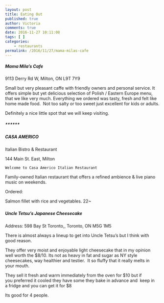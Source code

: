```yaml
---
layout: post
title: Eating Out
published: true
author: Victoria
comments: true
date: 2016-11-27 10:11:08
tags: [ ]
categories:
    - restaurants
permalink: /2016/11/27/mama-milas-cafe
---
```

##### Mama Mila&#8217;s Cafe

9113 Derry Rd W, Milton, ON L9T 7Y9

Small but very pleasant caffe with friendly&nbsp;owners and personal&nbsp;service. It offers simple but yet delicious selection of Polish /&nbsp;Eastern Europe menu, that we like&nbsp;very much. Everything we ordered was tasty, fresh and&nbsp;felt like home made food. &nbsp;Not too salty or too sweet just excellent for kids or adults.

Definitely a nice little spot that we&nbsp;will keep visiting.

##### \***\***\****

##### CASA AMERICO&nbsp;

Italian Bistro & Restaurant&nbsp;

144 Main St. East, Milton&nbsp;


  
    Welcome to Casa Americo Italian Restaurant
  




Family-owned Italian restaurant that offers a refined ambience & live piano music on weekends.

Ordered:&nbsp;

Salmon fillet with rice and vegetables. 22~&nbsp;

[][1]

##### 

##### Uncle Tetsu&#8217;s Japanese Cheesecake

Address: 598 Bay St Toronto,, Toronto, ON M5G 1M5

There is almost always a lineup to get into Uncle Tetsu&#8217;s but I think with good reason.

They offer very moist and enjoyable light cheesecake&nbsp;that in my opinion well worth the $8/10. Its not as heavy in fat and sugar as NY&nbsp;style cheesecakes, way&nbsp;healthier and testier. &nbsp;It so fluffy that it really melts&nbsp;in your mouth.

They sell it fresh and warm immediately from the oven for $10 but if you&nbsp;preferred it cooled they have some they bake in advance and &nbsp;keep in a&nbsp;fridge and you can get it for $8
  
Its good for 4 people.

 [1]: http://www.recipes.panshin.me/wp-content/uploads/2017/07/img_0846.jpg